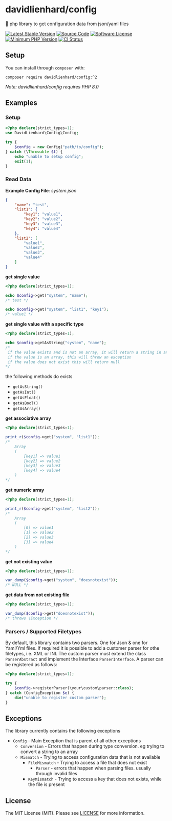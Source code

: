 # davidlienhard/config
🐘 php library to get configuration data from json/yaml files

[![Latest Stable Version](https://img.shields.io/packagist/v/davidlienhard/config.svg?style=flat-square)](https://packagist.org/packages/davidlienhard/config)
[![Source Code](https://img.shields.io/badge/source-davidlienhard/config-blue.svg?style=flat-square)](https://github.com/davidlienhard/config)
[![Software License](https://img.shields.io/badge/license-MIT-brightgreen.svg?style=flat-square)](https://github.com/davidlienhard/config/blob/master/LICENSE)
[![Minimum PHP Version](https://img.shields.io/badge/php-%3E%3D%208.0-8892BF.svg?style=flat-square)](https://php.net/)
[![CI Status](https://github.com/davidlienhard/config/actions/workflows/check.yml/badge.svg)](https://github.com/davidlienhard/config/actions/workflows/check.yml)

## Setup

You can install through `composer` with:

```
composer require davidlienhard/config:^2
```

*Note: davidlienhard/config requires PHP 8.0*

## Examples

### Setup
```php
<?php declare(strict_types=1);
use DavidLienhard\Config\Config;

try {
    $config = new Config("path/to/config");
} catch (\Throwable $t) {
    echo "unable to setup config";
    exit(1);
}
```

### Read Data
**Example Config File**: *system.json*
```json
{
    "name": "test",
    "list1": {
        "key1": "value1",
        "key2": "value2",
        "key3": "value3",
        "key4": "value4"
    },
    "list2": [
        "value1",
        "value2",
        "value3",
        "value4"
    ]
}
```

**get single value**
```php
<?php declare(strict_types=1);

echo $config->get("system", "name");
/* test */

echo $config->get("system", "list1", "key1");
/* value1 */
```

**get single value with a specific type**
```php
<?php declare(strict_types=1);

echo $config->getAsString("system", "name");
/*
 if the value exists and is not an array, it will return a string in any case
 if the value is an array, this will throw an exception
 if the value does not exist this will return null
*/
```

the following methods do exists
 - `getAsString()`
 - `getAsInt()`
 - `getAsFloat()`
 - `getAsBool()`
 - `getAsArray()`


**get associative array**
```php
<?php declare(strict_types=1);

print_r($config->get("system", "list1"));
/*
    Array
    (
        [key1] => value1
        [key2] => value2
        [key3] => value3
        [key4] => value4
    )
*/
```

**get numeric array**
```php
<?php declare(strict_types=1);

print_r($config->get("system", "list2"));
/*
    Array
    (
        [0] => value1
        [1] => value2
        [2] => value3
        [3] => value4
    )
*/
```

**get not existing value**
```php
<?php declare(strict_types=1);

var_dump($config->get("system", "doesnotexist"));
/* NULL */
```

**get data from not existing file**
```php
<?php declare(strict_types=1);

var_dump($config->get("doesnotexist"));
/* throws \Exception */
```

### Parsers / Supported Filetypes
By default, this library contains two parsers. One for Json & one for Yaml/Yml files.
If required it is possible to add a customer parser for othe filetypes, i.e. XML or INI.
The custom parser must extend the class `ParserAbstract` and implement the Interface `ParserInterface`.
A parser can be registered as follows:
```php
<?php declare(strict_types=1);

try {
    $config->registerParser(\your\custom\parser::class);
} catch (ConfigException $e) {
    die("unable to register custom parser");
}
```

## Exceptions
The library currently contains the following exceptions

 - `Config` - Main Exception that is parent of all other exceptions
   - `Conversion` - Errors that happen during type conversion. eg trying to convert a string to an array
   - `Mismatch` - Trying to access configuration data that is not available
     - `FileMismatch` - Trying to access a file that does not exist
       - `Parser` - errors that happen when parsing files. usually through invalid files
     - `KeyMismatch` - Trying to access a key that does not exists, while the file is present

## License

The MIT License (MIT). Please see [LICENSE](https://github.com/davidlienhard/config/blob/master/LICENSE) for more information.
